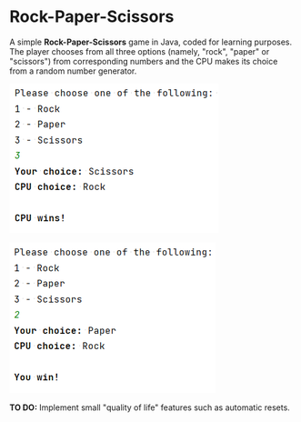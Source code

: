 # Rock-Paper-Scissors

A simple **Rock-Paper-Scissors** game in Java, coded for learning purposes. The player chooses from all three options (namely, "rock", "paper" or "scissors") from corresponding numbers and the CPU makes its choice from a random number generator.

![screenshot1](Images/1.png)

![screenshot1](Images/2.png)

**TO DO:** Implement small "quality of life" features such as automatic resets.
